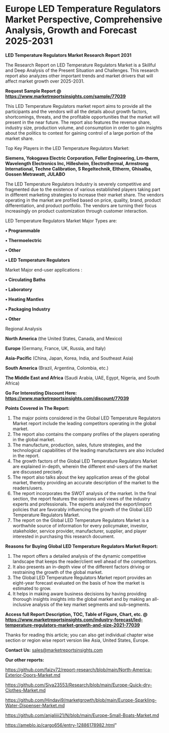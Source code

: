 # Europe LED Temperature Regulators Market Perspective, Comprehensive Analysis, Growth and Forecast 2025-2031

<strong>LED Temperature Regulators Market Research Report 2031</strong>

The Research Report on LED Temperature Regulators Market is a Skillful and Deep Analysis of the Present Situation and Challenges. This research report also analyzes other important trends and market drivers that will affect market growth over 2025-2031.

<strong>Request Sample Report @ <a href=https://www.marketreportsinsights.com/sample/77039>https://www.marketreportsinsights.com/sample/77039</a></strong>

This LED Temperature Regulators market report aims to provide all the participants and the vendors will all the details about growth factors, shortcomings, threats, and the profitable opportunities that the market will present in the near future. The report also features the revenue share, industry size, production volume, and consumption in order to gain insights about the politics to contest for gaining control of a large portion of the market share.

Top Key Players in the LED Temperature Regulators Market:

<strong>Siemens, Yokogawa Electric Corporation, Feller Engineering, Lm-therm, Wavelength Electronics Inc, Hillesheim, Electrothermal, Armstrong International, Techne Calibration, S Regeltechnik, Eltherm, Ghisalba, Gossen Metrawatt, JULABO</strong>

The LED Temperature Regulators Industry is severely competitive and fragmented due to the existence of various established players taking part in different marketing strategies to increase their market share. The vendors operating in the market are profiled based on price, quality, brand, product differentiation, and product portfolio. The vendors are turning their focus increasingly on product customization through customer interaction.

LED Temperature Regulators Market Major Types are:

<strong>• Programmable

• Thermoelectric

• Other

• LED Temperature Regulators</strong>

Market Major end-user applications :

<strong>• Circulating Baths

• Laboratory

• Heating Mantles

• Packaging Industry

• Other</strong>

Regional Analysis

</u><strong><b>North America</b></strong> (the United States, Canada, and Mexico)

<strong><b>Europe </b></strong>(Germany, France, UK, Russia, and Italy)

<strong><b>Asia-Pacific</b></strong> (China, Japan, Korea, India, and Southeast Asia)

<strong><b>South America</b></strong> (Brazil, Argentina, Colombia, etc.)

<strong><b>The Middle East and Africa</b></strong> (Saudi Arabia, UAE, Egypt, Nigeria, and South Africa)

<strong>Go For Interesting Discount Here: <a href=https://www.marketreportsinsights.com/discount/77039>https://www.marketreportsinsights.com/discount/77039</a></strong>

<strong>Points Covered in The Report:</strong>
<ol>
  <li>The major points considered in the Global LED Temperature Regulators Market report include the leading competitors operating in the global market.</li>
  <li>The report also contains the company profiles of the players operating in the global market.</li>
  <li>The manufacture, production, sales, future strategies, and the technological capabilities of the leading manufacturers are also included in the report.</li>
  <li>The growth factors of the Global LED Temperature Regulators Market are explained in-depth, wherein the different end-users of the market are discussed precisely.</li>
  <li>The report also talks about the key application areas of the global market, thereby providing an accurate description of the market to the readers/users.</li>
  <li>The report incorporates the SWOT analysis of the market. In the final section, the report features the opinions and views of the industry experts and professionals. The experts analyzed the export/import policies that are favorably influencing the growth of the Global LED Temperature Regulators Market.</li>
  <li>The report on the Global LED Temperature Regulators Market is a worthwhile source of information for every policymaker, investor, stakeholder, service provider, manufacturer, supplier, and player interested in purchasing this research document.</li>
</ol>
<strong>Reasons for Buying Global LED Temperature Regulators Market Report:</strong>

<ol>
  <li>The report offers a detailed analysis of the dynamic competitive landscape that keeps the reader/client well ahead of the competitors.</li>
  <li>It also presents an in-depth view of the different factors driving or restraining the growth of the global market.</li>
  <li>The Global LED Temperature Regulators Market report provides an eight-year forecast evaluated on the basis of how the market is estimated to grow.</li>
  <li>It helps in making aware business decisions by having providing thorough insights insights into the global market and by making an all-inclusive analysis of the key market segments and sub-segments.</li>
</ol>
<strong>Access full Report Description, TOC, Table of Figure, Chart, etc. @ <a href=https://www.marketreportsinsights.com/industry-forecast/led-temperature-regulators-market-growth-and-size-2021-77039>https://www.marketreportsinsights.com/industry-forecast/led-temperature-regulators-market-growth-and-size-2021-77039</a></strong>


Thanks for reading this article; you can also get individual chapter wise section or region wise report version like Asia, United States, Europe.

<strong>Contact Us:</strong>
sales@marketreportsinsights.com

<strong>Our other reports:</strong>

<a href=https://github.com/faizy72/report-research/blob/main/North-America-Exterior-Doors-Market.md>https://github.com/faizy72/report-research/blob/main/North-America-Exterior-Doors-Market.md</a>

<a href=https://github.com/Siya23553/Research/blob/main/Europe-Quick-dry-Clothes-Market.md>https://github.com/Siya23553/Research/blob/main/Europe-Quick-dry-Clothes-Market.md</a>

<a href=https://github.com/Hindavi9/marketgrowth/blob/main/Europe-Sparkling-Water-Dispenser-Market.md>https://github.com/Hindavi9/marketgrowth/blob/main/Europe-Sparkling-Water-Dispenser-Market.md</a>

<a href=https://github.com/anjaliiii21/N/blob/main/Europe-Small-Boats-Market.md>https://github.com/anjaliiii21/N/blob/main/Europe-Small-Boats-Market.md</a>

<a href=https://ameblo.jp/cargo656/entry-12886178982.html>https://ameblo.jp/cargo656/entry-12886178982.html</a>"
